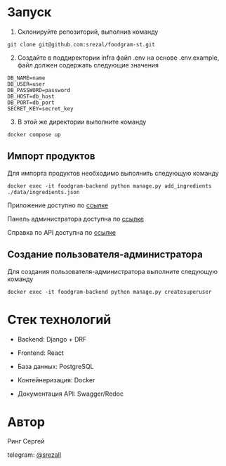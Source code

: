# Запуск

1) Склонируйте репозиторий, выполнив команду 
```
git clone git@github.com:srezal/foodgram-st.git
```
2) Создайте в поддиректории infra файл .env на основе .env.example, файл должен содержать следующие значения
```
DB_NAME=name
DB_USER=user
DB_PASSWORD=password
DB_HOST=db_host
DB_PORT=db_port
SECRET_KEY=secret_key
```
3) В этой же директории выполните команду
```
docker compose up
```

## Импорт продуктов

Для импорта продуктов необходимо выполнить следующую команду

```
docker exec -it foodgram-backend python manage.py add_ingredients ./data/ingredients.json
```

Приложение доступно по [ссылке](http://localhost)

Панель администратора доступна по [ссылке](http://localhost/admin)

Справка по API доступна по [ссылке](http://localhost/api/docs/)


## Создание пользователя-администратора

Для создания пользователя-администратора выполните следующую команду

```
docker exec -it foodgram-backend python manage.py createsuperuser
```


# Стек технологий

* Backend: Django + DRF

* Frontend: React

* База данных: PostgreSQL

* Контейнеризация: Docker

* Документация API: Swagger/Redoc


# Автор

Ринг Сергей

telegram: [@srezall](https://t.me/srezall)